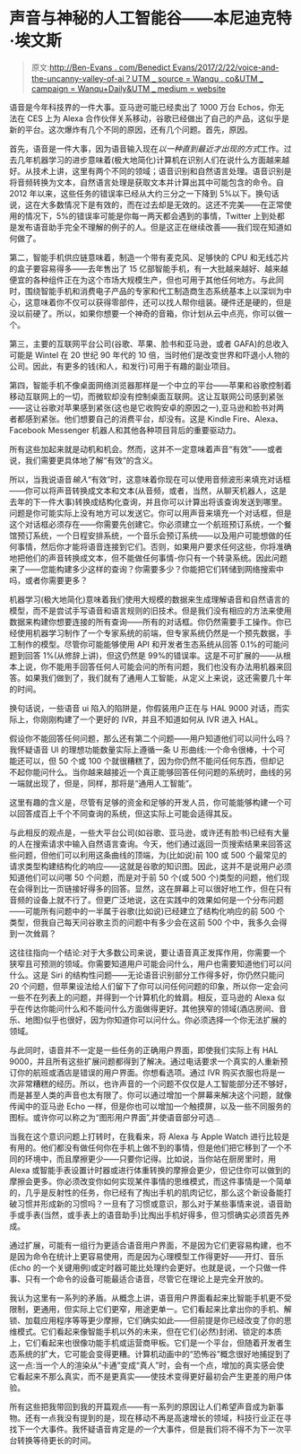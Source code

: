 # 声音与神秘的人工智能谷——本尼迪克特·埃文斯

> 原文:[http://Ben-Evans . com/Benedict Evans/2017/2/22/voice-and-the-uncanny-valley-of-ai？UTM _ source = Wanqu . co&UTM _ campaign = Wanqu+Daily&UTM _ medium = website](http://ben-evans.com/benedictevans/2017/2/22/voice-and-the-uncanny-valley-of-ai?utm_source=wanqu.co&utm_campaign=Wanqu+Daily&utm_medium=website)

语音是今年科技界的一件大事。亚马逊可能已经卖出了 1000 万台 Echos，你无法在 CES 上为 Alexa 合作伙伴关系移动，谷歌已经做出了自己的产品，这似乎是新的平台。这次爆炸有几个不同的原因，还有几个问题。首先，原因。

首先，语音是一件大事，因为语音输入现在*以一种直到最近才出现的方式*工作。过去几年机器学习的进步意味着(极大地简化)计算机在识别人们在说什么方面越来越好。从技术上讲，这里有两个不同的领域；语音识别和自然语言处理。语音识别是将音频转换为文本，自然语言处理是获取文本并计算出其中可能包含的命令。自 2012 年以来，这些任务的错误率已经从大约三分之一下降到 5%以下。换句话说，这在大多数情况下是有效的，而在过去却是无效的。这还不完美——在正常使用的情况下，5%的错误率可能是你每一两天都会遇到的事情，Twitter 上到处都是发布语音助手完全不理解的例子的人。但是这正在继续改善——我们现在知道如何做了。

第二，智能手机供应链意味着，制造一个带有麦克风、足够快的 CPU 和无线芯片的盒子要容易得多——去年售出了 15 亿部智能手机，有一大批越来越好、越来越便宜的各种组件正在为这个市场大规模生产，但也可用于其他任何地方。与此同时，围绕智能手机和消费电子产品的专家和代工制造商生态系统基本上以深圳为中心，这意味着你不仅可以获得零部件，还可以找人帮你组装。硬件还是硬的，但是没以前硬了。所以，如果你想要一个神奇的音箱，你计划从云中点亮，你可以做一个。

第三，主要的互联网平台公司(谷歌、苹果、脸书和亚马逊，或者 GAFA)的总收入可能是 Wintel 在 20 世纪 90 年代的 10 倍，当时他们是改变世界和吓退小人物的公司。因此，有更多的钱(和人，和发行)可用于有趣的副业项目。

第四，智能手机不像桌面网络浏览器那样是一个中立的平台——苹果和谷歌控制着移动互联网上的一切，而微软却没有控制桌面互联网。这让互联网公司感到紧张——这让谷歌对苹果感到紧张(这也是它收购安卓的原因之一),亚马逊和脸书对两者都感到紧张。他们想要自己的消费平台，却没有。这是 Kindle Fire、Alexa、Facebook Messenger 机器人和其他各种项目背后的重要驱动力。

所有这些加起来就是动机和机会。然而，这并不一定意味着声音“有效”——或者说，我们需要更具体地了解“有效”的含义。

所以，当我说语音*输入*“有效”时，这意味着你现在可以使用音频波形来填充对话框——你可以将声音转换成文本和文本(从音频，或者，当然，从聊天机器人，这是去年的下一件大事)转换成结构化查询，并且你可以计算出将该查询发送到哪里。问题是你可能实际上没有地方可以发送它。你可以用声音来填充一个对话框，但是这个对话框必须存在——你需要先创建它。你必须建立一个航班预订系统，一个餐馆预订系统，一个日程安排系统，一个音乐会预订系统——以及用户可能想做的任何事情，然后你才能将语音连接到它们。否则，如果用户要求任何这些，你将准确地把他们的声音转换成文本，但不能做任何事情-你只有一个转录系统。因此问题来了——您能构建多少这样的查询？你需要多少？你能把它们转储到网络搜索中吗，或者你需要更多？

机器学习(极大地简化)意味着我们使用大规模的数据来生成理解语音和自然语言的模型，而不是尝试手写语音和语言规则的旧技术。但是我们没有相应的方法来使用数据来构建你想要连接的所有查询——所有的对话框。你仍然需要手工操作。你已经使用机器学习制作了一个专家系统的前端，但专家系统仍然是一个预先数据，手工制作的模型。尽管你可能能够使用 API 和开发者生态系统从回答 0.1%的可能问题到回答 1%(从修辞上讲)，但这仍然是 99%的错误率。这是不可扩展的——从根本上说，你不能用手回答任何人可能会问的所有问题，我们也没有办法用机器来回答。如果我们做到了，我们就有了通用人工智能，从定义上来说，这还需要几十年的时间。

换句话说，一些语音 ui 陷入的陷阱是，你假装用户正在与 HAL 9000 对话，而实际上，你刚刚构建了一个更好的 IVR，并且不知道如何从 IVR 进入 HAL。

假设你不能回答任何问题，那么还有第二个问题——用户知道他们可以问什么吗？我怀疑语音 UI 的理想功能数量实际上遵循一条 U 形曲线:一个命令很棒，十个可能还可以，但 50 个或 100 个就很糟糕了，因为你仍然不能问任何东西，但却记不起你能问什么。当你越来越接近一个真正能够回答任何问题的系统时，曲线的另一端就出现了，但是，同样，那将是“通用人工智能”。

这里有趣的含义是，尽管有足够的资金和足够的开发人员，你可能能够构建一个可以回答成百上千个不同查询的系统，但这实际上可能会适得其反。

与此相反的观点是，一些大平台公司(如谷歌、亚马逊，或许还有脸书)已经有大量的人在搜索请求中输入自然语言查询。今天，他们通过返回一页搜索结果来回答这些问题，但他们可以利用这条曲线的顶端，为(比如说)前 100 或 500 个最常见的请求类型构建结构化的响应——这就是谷歌的知识图。因此，这并不是说用户必须知道他们可以问哪 50 个问题，而是对于前 50 个(或 500 个)类型的问题，他们现在会得到比一页链接好得多的回答。显然，这在屏幕上可以很好地工作，但在只有音频的设备上就不行了。但更广泛地说，这在实践中的效果如何是一个分布问题——可能所有问题中的一半属于谷歌(比如说)已经建立了结构化响应的前 500 个类型，但我自己每天问谷歌主页的问题中有多少会在这前 500 个中，我多久会得到一次耸肩？

这往往指向一个结论:对于大多数公司来说，要让语音真正发挥作用，你需要一个狭窄且可预测的领域。你需要知道用户可能会问什么，用户也需要知道他们可以问什么。这是 Siri 的结构性问题——无论语音识别部分工作得多好，你仍然只能问 20 个问题，但苹果设法给人们留下了你可以问任何问题的印象，所以你一定会问一些不在列表上的问题，并得到一个计算机化的耸肩。相反，亚马逊的 Alexa 似乎在传达你能问什么和不能问什么方面做得更好。其他狭窄的领域(酒店房间、音乐、地图)似乎也很好，因为你知道你可以问什么。你必须选择一个你无法扩展的领域。

与此同时，语音并不一定是一些任务的正确用户界面，即使我们实际上有 HAL 9000，并且所有这些扩展问题都得到了解决。通过电话要求一个真实的人重新预订你的航班或酒店是错误的用户界面。你想看选项。通过 IVR 购买衣服也将是一次非常糟糕的经历。所以，也许声音的一个问题不仅仅是人工智能部分还不够好，而是甚至人类的声音也太有限了。你可以通过增加一个屏幕来解决这个问题，就像传闻中的亚马逊 Echo 一样，但是你也可以增加一个触摸屏，以及一些不同服务的图标。或许你可以称之为“图形用户界面”,并使语音部分可选...

当我在这个意识问题上打转时，在我看来，将 Alexa 与 Apple Watch 进行比较是有用的。他们都没有做任何你在手机上做不到的事情，但是他们把它移到了一个不同的环境中，而且摩擦更少——只要你记得。比如说，当你站在厨房里时，用 Alexa 或智能手表设置计时器或进行体重转换的摩擦会更少，但记住你可以做到的摩擦会更多。你必须改变你如何实现某件事情的思维模式，而这件事情是一个简单的，几乎是反射性的任务，你已经有了掏出手机的肌肉记忆，那么这个新设备能打破习惯并形成新的习惯吗？一旦有了习惯或意识，那么对于某些事情来说，语音助手或手表(当然，或手表上的语音助手)比掏出手机好得多，但习惯确实必须首先养成。

通过扩展，可能有一组行为更适合语音用户界面，不是因为它们更容易构建，也不是因为命令在统计上更容易使用，而是因为心理模型工作得更好——开灯、音乐(Echo 的一个关键用例)或定时器可能比处理约会更好。也就是说，一个只做一件事、只有一个命令的设备可能最适合语音，尽管它在理论上是完全开放的。

我认为这里有一系列的矛盾。从概念上讲，语音用户界面看起来比智能手机更不受限制，更通用，但实际上它们更窄，用途更单一。它们看起来比拿出你的手机、解锁、加载应用程序等等更少摩擦，它们确实如此——但前提是你已经改变了你的思维模式。它们看起来像智能手机以外的未来，但在它们(必然)封闭、锁定的本质上，它们看起来也很像功能手机或运营商甲板。它们是一个平台，但随着开发者生态系统的扩大，它可能会变得更糟。计算机动画中的“恐怖谷”概念很好地捕捉到了这一点:当一个人的渲染从“卡通”变成“真人”时，会有一个点，增加的真实感会使它看起来不那么真实，而不是更真实——使技术变得更好最初会产生更差的用户体验。

所有这些把我带回到我的开篇观点——有一系列的原因让人们希望声音成为新事物。还有一点我没有提到的是，现在移动不再是高速增长的领域，科技行业正在寻找下一个大事件。我怀疑语音肯定是*的一个*大事件，但是我们将不得不为下一次平台转换等待更长的时间。